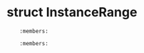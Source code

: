 # struct InstanceRange

```{doxygenstruct} YR::InstanceRange
    :members:
```

```{doxygenstruct} YR::RangeOptions
    :members:
```